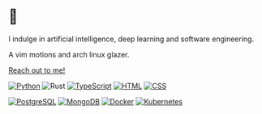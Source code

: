 # 👋

I indulge in artificial intelligence, deep learning and software engineering.

A vim motions and arch linux glazer.

[Reach out to me!](mailto:arunav.dey@protonmail.com)

[![Python](https://img.shields.io/badge/Python-3776AB?logo=python&logoColor=white)](#)
![Rust](https://img.shields.io/badge/Rust-rust?logo=rust)
[![TypeScript](https://img.shields.io/badge/TypeScript-3178C6?logo=typescript&logoColor=white)](#)
[![HTML](https://img.shields.io/badge/HTML-E34F26?logo=html5&logoColor=white)](#)
[![CSS](https://img.shields.io/badge/CSS-1572B6?logo=css3&logoColor=white)](#)

[![PostgreSQL](https://img.shields.io/badge/PostgreSQL-4169E1?logo=postgresql&logoColor=white)](#)
[![MongoDB](https://img.shields.io/badge/MongoDB-47A248?logo=mongodb&logoColor=white)](#)
[![Docker](https://img.shields.io/badge/Docker-2496ED?logo=docker&logoColor=white)](#)
[![Kubernetes](https://img.shields.io/badge/Kubernetes-326CE5?logo=kubernetes&logoColor=white)](#)
